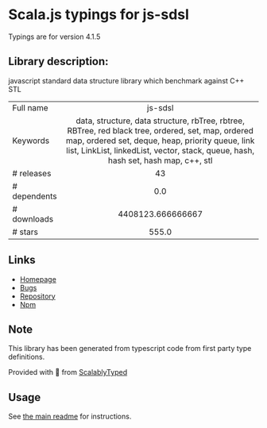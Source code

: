 
# Scala.js typings for js-sdsl

Typings are for version 4.1.5

## Library description:
javascript standard data structure library which benchmark against C++ STL

|                    |                 |
| ------------------ | :-------------: |
| Full name          | js-sdsl |
| Keywords           | data, structure, data structure, rbTree, rbtree, RBTree, red black tree, ordered, set, map, ordered map, ordered set, deque, heap, priority queue, link list, LinkList, linkedList, vector, stack, queue, hash, hash set, hash map, c++, stl |
| # releases         | 43 |
| # dependents       | 0.0 |
| # downloads        | 4408123.666666667 |
| # stars            | 555.0 |

## Links
- [Homepage](https://js-sdsl.github.io/)
- [Bugs](https://github.com/js-sdsl/js-sdsl/issues)
- [Repository](https://github.com/js-sdsl/js-sdsl)
- [Npm](https://www.npmjs.com/package/js-sdsl)
    


## Note
This library has been generated from typescript code from first party type definitions.

Provided with :purple_heart: from [ScalablyTyped](https://github.com/oyvindberg/ScalablyTyped)

## Usage
See [the main readme](../../readme.md) for instructions.


